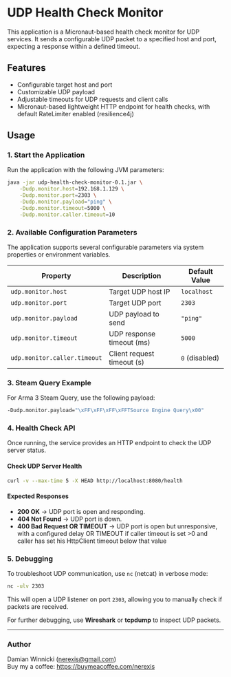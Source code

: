 # UDP Health Check Monitor

This application is a Micronaut-based health check monitor for UDP services. It sends a configurable UDP packet to a specified host and port, expecting a response within a defined timeout.

## Features
- Configurable target host and port
- Customizable UDP payload
- Adjustable timeouts for UDP requests and client calls
- Micronaut-based lightweight HTTP endpoint for health checks, with default RateLimiter enabled (resilience4j)

## Usage

### **1. Start the Application**
Run the application with the following JVM parameters:

```sh
java -jar udp-health-check-monitor-0.1.jar \
    -Dudp.monitor.host=192.168.1.129 \
    -Dudp.monitor.port=2303 \
    -Dudp.monitor.payload="ping" \
    -Dudp.monitor.timeout=5000 \
    -Dudp.monitor.caller.timeout=10
```

### **2. Available Configuration Parameters**
The application supports several configurable parameters via system properties or environment variables.

| Property                          | Description                                 | Default Value |
|------------------------------------|---------------------------------------------|--------------|
| `udp.monitor.host`                | Target UDP host IP                          | `localhost`  |
| `udp.monitor.port`                | Target UDP port                             | `2303`       |
| `udp.monitor.payload`             | UDP payload to send                         | `"ping"`     |
| `udp.monitor.timeout`             | UDP response timeout (ms)                   | `5000`       |
| `udp.monitor.caller.timeout`      | Client request timeout (s)                  | `0` (disabled) |

### **3. Steam Query Example**
For Arma 3 Steam Query, use the following payload:

```sh
-Dudp.monitor.payload="\xFF\xFF\xFF\xFFTSource Engine Query\x00"
```

### **4. Health Check API**
Once running, the service provides an HTTP endpoint to check the UDP server status.

#### **Check UDP Server Health**
```sh
curl -v --max-time 5 -X HEAD http://localhost:8080/health
```

#### **Expected Responses**
- **200 OK** → UDP port is open and responding.
- **404 Not Found** → UDP port is down.
- **400 Bad Request OR TIMEOUT** → UDP port is open but unresponsive, with a configured delay OR TIMEOUT if caller timeout is set >0 and caller has set his HttpClient timeout below that value

### **5. Debugging**
To troubleshoot UDP communication, use `nc` (netcat) in verbose mode:

```sh
nc -ulv 2303
```
This will open a UDP listener on port `2303`, allowing you to manually check if packets are received.

For further debugging, use **Wireshark** or **tcpdump** to inspect UDP packets.

---

### Author
Damian Winnicki (nerexis@gmail.com)\
Buy my a coffee: 
https://buymeacoffee.com/nerexis
